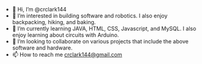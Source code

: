 - 👋 Hi, I’m @crclark144
- 👀 I’m interested in building software and robotics. I also enjoy backpacking, hiking, and baking.
- 🌱 I’m currently learning JAVA, HTML, CSS, Javascript, and MySQL. I also enjoy learning about circuits with Arduino.
- 💞️ I’m looking to collaborate on various projects that include the above software and hardware.
- 📫 How to reach me crclark144@gmail.com

<!---
crclark144/crclark144 is a ✨ special ✨ repository because its `README.md` (this file) appears on your GitHub profile.
You can click the Preview link to take a look at your changes.
--->
